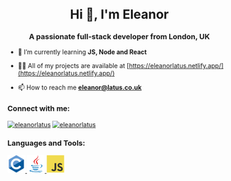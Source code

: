 <h1 align="center">Hi 👋, I'm Eleanor</h1>
<h3 align="center">A passionate full-stack developer from London, UK</h3>

- 🌱 I’m currently learning **JS, Node and React**

- 👨‍💻 All of my projects are available at [https://eleanorlatus.netlify.app/](https://eleanorlatus.netlify.app/)

- 📫 How to reach me **eleanor@latus.co.uk**

<h3 align="left">Connect with me:</h3>
<p align="left">
<a href="https://twitter.com/eleanorlatus" target="blank"><img align="center" src="https://raw.githubusercontent.com/rahuldkjain/github-profile-readme-generator/master/src/images/icons/Social/twitter.svg" alt="eleanorlatus" height="30" width="40" /></a>
<a href="https://linkedin.com/in/eleanorlatus" target="blank"><img align="center" src="https://raw.githubusercontent.com/rahuldkjain/github-profile-readme-generator/master/src/images/icons/Social/linked-in-alt.svg" alt="eleanorlatus" height="30" width="40" /></a>
</p>

<h3 align="left">Languages and Tools:</h3>
<p align="left"> <a href="https://www.cprogramming.com/" target="_blank" rel="noreferrer"> <img src="https://raw.githubusercontent.com/devicons/devicon/master/icons/c/c-original.svg" alt="c" width="40" height="40"/> </a> <a href="https://www.java.com" target="_blank" rel="noreferrer"> <img src="https://raw.githubusercontent.com/devicons/devicon/master/icons/java/java-original.svg" alt="java" width="40" height="40"/> </a> <a href="https://developer.mozilla.org/en-US/docs/Web/JavaScript" target="_blank" rel="noreferrer"> <img src="https://raw.githubusercontent.com/devicons/devicon/master/icons/javascript/javascript-original.svg" alt="javascript" width="40" height="40"/> </a> </p>
